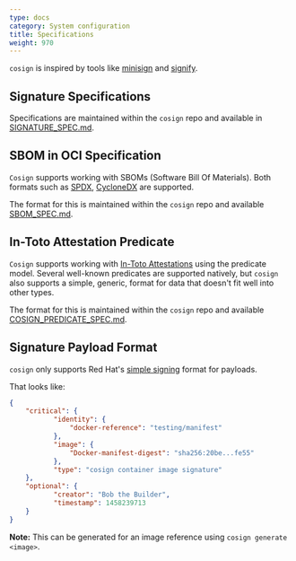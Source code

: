 ```yaml
---
type: docs
category: System configuration
title: Specifications
weight: 970
---
```


`cosign` is inspired by tools like [minisign](https://jedisct1.github.io/minisign/) and
[signify](https://www.openbsd.org/papers/bsdcan-signify.html).

## Signature Specifications

Specifications are maintained within the `cosign` repo and available in [SIGNATURE_SPEC.md](https://github.com/sigstore/cosign/blob/main/specs/SIGNATURE_SPEC.md).

## SBOM in OCI Specification

`Cosign` supports working with SBOMs (Software Bill Of Materials). Both formats such as [SPDX](https://spdx.org), [CycloneDX](https://cyclonedx.org) are supported.

The format for this is maintained within the `cosign` repo and available [SBOM_SPEC.md](https://github.com/sigstore/cosign/blob/main/specs/SBOM_SPEC.md).

## In-Toto Attestation Predicate

`Cosign` supports working with [In-Toto Attestations](https://github.com/in-toto/attestation) using the predicate model.
Several well-known predicates are supported natively, but `cosign` also supports a simple, generic, format for data that
doesn't fit well into other types.

The format for this is maintained within the `cosign` repo and available [COSIGN_PREDICATE_SPEC.md](https://github.com/sigstore/cosign/blob/main/specs/COSIGN_PREDICATE_SPEC.md).

## Signature Payload Format

`cosign` only supports Red Hat's [simple signing](https://www.redhat.com/en/blog/container-image-signing)
format for payloads.

That looks like:

```json
{
    "critical": {
           "identity": {
               "docker-reference": "testing/manifest"
           },
           "image": {
               "Docker-manifest-digest": "sha256:20be...fe55"
           },
           "type": "cosign container image signature"
    },
    "optional": {
           "creator": "Bob the Builder",
           "timestamp": 1458239713
    }
}
```
**Note:** This can be generated for an image reference using `cosign generate <image>`.
